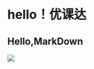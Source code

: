 # hello！优课达
## Hello,MarkDown
![](https://qgt-style.oss-cn-hangzhou.aliyuncs.com/newcoursep4/g1/g1-2-2/tenor.gif)

